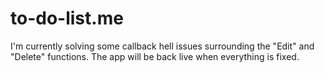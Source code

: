 # to-do-list.me

I'm currently solving some callback hell issues surrounding the "Edit" and "Delete" functions.
The app will be back live when everything is fixed.
